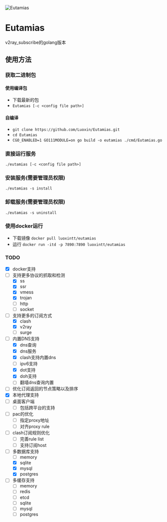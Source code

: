 ![Eutamias](https://socialify.git.ci/Luoxin/Eutamias/image?font=KoHo&forks=1&issues=1&language=1&owner=1&pattern=Brick%20Wall&pulls=1&stargazers=1&theme=Dark)
# Eutamias
v2ray_subscribe的golang版本

## 使用方法
### 获取二进制包
#### 使用编译包
- 下载最新的包
- `Eutamias [-c <config file path>]`
#### 自编译

- `git clone https://github.com/Luoxin/Eutamias.git`
- `cd Eutamias`
- `CGO_ENABLED=1 GO111MODULE=on go build -o eutamias ./cmd/Eutamias.go`

### 直接运行服务

`./eutamias [-c <config file path>]`

### 安装服务(需要管理员权限)

`./eutamias -s install`

### 卸载服务(需要管理员权限)

`./eutamias -s uninstall`

### 使用docker运行

- 下载镜像
  `docker pull luoxintt/eutamias`
- 运行
  `docker run -itd -p 7890:7890 luoxintt/eutamias`

### TODO

- [x] docker支持
- [ ] 支持更多协议的抓取和检测
	- [x] ss
	- [x] ssr
	- [x] vmess
	- [x] trojan
	- [ ] http
	- [ ] socket
- [ ] 支持更多的订阅方式
	- [x] clash
	- [x] v2ray
	- [ ] surge
- [ ] 内置DNS支持
	- [x] dns查询
	- [x] dns服务
	- [x] clash支持内置dns
	- [ ] ipv6支持
	- [x] dot支持
	- [x] doh支持
	- [ ] 翻墙dns查询内置
- [ ] 优化订阅返回的节点策略以及排序
- [x] 本地代理支持
- [ ] 桌面客户端
	- [ ] 包括跨平台的支持
- [ ] pac的优化
	- [ ] 指定proxy地址
	- [ ] 对齐proxy rule
- [ ] clash订阅规则优化
	- [ ] 完善rule list
	- [ ] 支持订阅host
- [ ] 多数据库支持
	- [ ] memory
	- [x] sqlite
	- [x] mysql
	- [x] postgres
- [ ] 多缓存支持
	- [ ] memory
	- [ ] redis
	- [ ] etcd
	- [ ] sqlite
	- [ ] mysql
	- [ ] postgres
